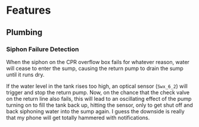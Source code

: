 # Features

## Plumbing

### Siphon Failure Detection
When the siphon on the CPR overflow box fails for whatever reason, water will cease to enter the sump, causing the return pump to drain the sump until it runs dry.

If the water level in the tank rises too high, an optical sensor (`Swx_6_2`) will trigger and stop the return pump. Now, on the chance that the check valve on the return line also fails, this will lead to an oscillating effect of the pump turning on to fill the tank back up, hitting the sensor, only to get shut off and back siphoning water into the sump again. I guess the downside is really that my phone will get totally hammered with notifications.